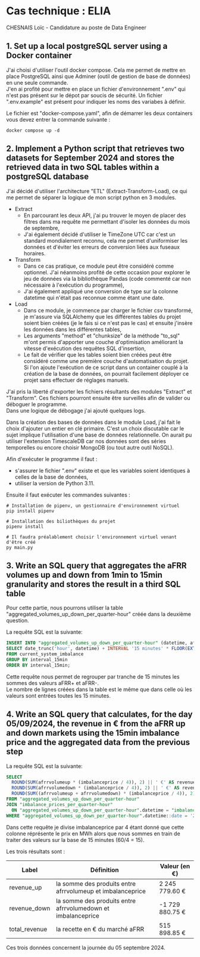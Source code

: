 # Cas technique : ELIA

CHESNAIS Loïc - Candidature au poste de Data Engineer

## 1. Set up a local postgreSQL server using a Docker container

J'ai choisi d'utiliser l'outil docker compose. Cela me permet de mettre en place PostgreSQL ainsi que Adminer (outil de gestion de base de données) en une seule commande.  
J'en ai profité pour mettre en place un fichier d'environnement ".env" qui n'est pas présent sur le dépot par soucis de sécurité. Un fichier ".env.example" est présent pour indiquer les noms des variabes à définir.

Le fichier est "docker-compose.yaml", afin de démarrer les deux containers vous devez entrer la commande suivante :  

```
docker compose up -d
```

## 2. Implement a Python script that retrieves two datasets for September 2024 and stores the retrieved data in two SQL tables within a postgreSQL database  

J'ai décidé d'utiliser l'architecture "ETL" (Extract-Transform-Load), ce qui me permet de séparer la logique de mon script python en 3 modules.

- Extract
  - En parcourant les deux API, j'ai pu trouver le moyen de placer des filtres dans ma requête me permettant d'isoler les données du mois de septembre,
  - J'ai également décidé d'utiliser le TimeZone UTC car c'est un standard mondialement reconnu, cela me permet d'uniformiser les données et d'éviter les erreurs de conversion liées aux fuseaux horaires.
- Transform
  - Dans ce cas pratique, ce module peut être considéré comme optionnel. J'ai néanmoins profité de cette occasion pour explorer le jeu de données via la bibliothèque Pandas (code commenté car non nécessaire à l'exécution du programme),
  - J'ai également appliqué une conversion de type sur la colonne datetime qui n'était pas reconnue comme étant une date.
- Load
  - Dans ce module, je commence par charger le fichier csv transformé, je m'assure via SQLAlchemy que les différentes tables du projet soient bien créées (je le fais si ce n'est pas le cas) et ensuite j'insère les données dans les différentes tables,
  - Les arguments "method" et "chunksize" de la méthode "to_sql" m'ont permis d'apporter une couche d'optimisation améliorant la vitesse d'exécution des requêtes SQL d'insertion,
  - Le fait de vérifier que les tables soient bien créées peut être considéré comme une première couche d'automatisation du projet. Si l'on ajoute l'exécution de ce script dans un container couplé à la création de la base de données, on pourrait facilement déployer ce projet sans effectuer de réglages manuels.

J'ai pris la liberté d'exporter les fichiers résultants des modules "Extract" et "Transform". Ces fichiers pourront ensuite être surveillés afin de valider ou déboguer le programme.  
Dans une logique de débogage j'ai ajouté quelques logs.

Dans la création des bases de données dans le module Load, j'ai fait le choix d'ajouter un entier en clé primaire. C'est un choix discutable car le sujet implique l'utilisation d'une base de données relationnelle. On aurait pu utiliser l'extension TimescaleDB car nos données sont des séries temporelles ou encore choisir MongoDB (ou tout autre outil NoSQL).

Afin d'exécuter le programme il faut :

- s'assurer le fichier ".env" existe et que les variables soient identiques à celles de la base de données,
- utiliser la version de Python 3.11.

Ensuite il faut exécuter les commandes suivantes :

```shell
# Installation de pipenv, un gestionnaire d'environnement virtuel
pip install pipenv

# Installation des biliothèques du projet
pipenv install

# Il faudra préalablement choisir l'environnement virtuel venant d'être créé
py main.py
```

## 3. Write an SQL query that aggregates the aFRR volumes up and down from 1min to 15min granularity and stores the result in a third SQL table

Pour cette partie, nous pourrons utiliser la table "aggregated_volumes_up_down_per_quarter-hour" créée dans la deuxième question.

La requête SQL est la suivante:

```sql
INSERT INTO "aggregated_volumes_up_down_per_quarter-hour" (datetime, afrrvolumeup, afrrvolumedown)
SELECT date_trunc('hour', datetime) + INTERVAL '15 minutes' * FLOOR(EXTRACT(minute FROM datetime) / 15) as interval_15min, SUM(afrrvolumeup) as sum_afrrvolumeup, SUM(afrrvolumedown) as sum_afrrvolumedown
FROM current_system_imbalance
GROUP BY interval_15min
ORDER BY interval_15min;
```

Cette requête nous permet de regrouper par tranche de 15 minutes les sommes des valeurs aFRR+ et aFRR-.  
Le nombre de lignes créées dans la table est le même que dans celle où les valeurs sont entrées toutes les 15 minutes.

## 4. Write an SQL query that calculates, for the day 05/09/2024, the revenue in € from the aFRR up and down markets using the 15min imbalance price and the aggregated data from the previous step

La requête SQL est la suivante:

```sql
SELECT
  ROUND(SUM(afrrvolumeup * (imbalanceprice / 4)), 2) || ' €' AS revenue_up,
  ROUND(SUM(afrrvolumedown * (imbalanceprice / 4)), 2) || ' €' AS revenue_down,
  ROUND(SUM((afrrvolumeup + afrrvolumedown) * (imbalanceprice / 4)), 2) || ' €' as total_revenue
FROM "aggregated_volumes_up_down_per_quarter-hour" 
JOIN "imbalance_prices_per_quarter-hour"
  ON "aggregated_volumes_up_down_per_quarter-hour".datetime = "imbalance_prices_per_quarter-hour".datetime
WHERE "aggregated_volumes_up_down_per_quarter-hour".datetime::date = '2024-09-05';
```

Dans cette requête je divise imbalanceprice par 4 étant donné que cette colonne réprésente le prix en MWh alors que nous sommes en train de traiter des valeurs sur la base de 15 minutes (60/4 = 15).

Les trois résultats sont :

| Label  | Définition  | Valeur (en €)  |
|---|---|---|
|  revenue_up | la somme des produits entre afrrvolumeup et imbalanceprice  | 2 245 779.60 €  |
|  revenue_down | la somme des produits entre afrrvolumedown et imbalanceprice  | -1 729 880.75 €  |
|  total_revenue | la recette en € du marché aFRR  | 515 898.85 € |

Ces trois données concernent la journée du 05 septembre 2024.
